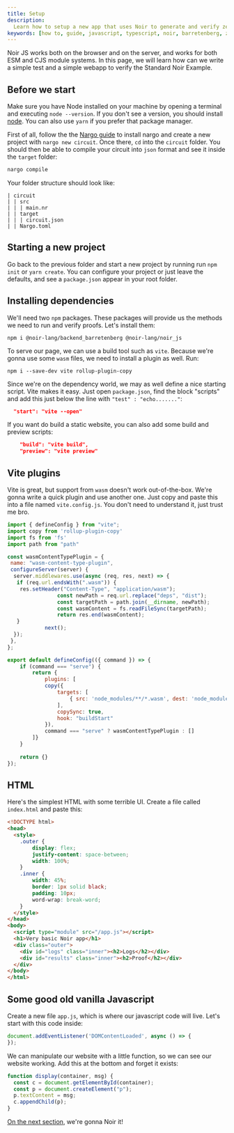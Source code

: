 ```yaml
---
title: Setup
description:
  Learn how to setup a new app that uses Noir to generate and verify zero-knowledge SNARK proofs in a typescript or javascript environment
keywords: [how to, guide, javascript, typescript, noir, barretenberg, zero-knowledge, proofs]
---
```


Noir JS works both on the browser and on the server, and works for both ESM and CJS module systems. In this page, we will learn how can we write a simple test and a simple webapp to verify the Standard Noir Example.

## Before we start

Make sure you have Node installed on your machine by opening a terminal and executing `node --version`. If you don't see a version, you should install [node](https://nodejs.org/en/download). You can also use `yarn` if you prefer that package manager.

First of all, follow the the [Nargo guide](../../getting_started/00_nargo_installation.md) to install nargo and create a new project with `nargo new circuit`. Once there, `cd` into the `circuit` folder. You should then be able to compile your circuit into `json` format and see it inside the `target` folder:

```bash
nargo compile
```

Your folder structure should look like:

```
| circuit
| | src
| | | main.nr
| | target
| | | circuit.json
| | Nargo.toml
```

## Starting a new project

Go back to the previous folder and start a new project by running run `npm init` or `yarn create`. You can configure your project or just leave the defaults, and see a `package.json` appear in your root folder.

## Installing dependencies

We'll need two `npm` packages. These packages will provide us the methods we need to run and verify proofs. Let's install them:

`npm i @noir-lang/backend_barretenberg @noir-lang/noir_js`

To serve our page, we can use a build tool such as `vite`. Because we're gonna use some `wasm` files, we need to install a plugin as well. Run:

`npm i --save-dev vite rollup-plugin-copy`

Since we're on the dependency world, we may as well define a nice starting script. Vite makes it easy. Just open `package.json`, find the block "scripts" and add this just below the line with `"test" : "echo......."`:

```json
  "start": "vite --open"
```

If you want do build a static website, you can also add some build and preview scripts:

```json
    "build": "vite build",
    "preview": "vite preview"
```

## Vite plugins

Vite is great, but support from `wasm` doesn't work out-of-the-box. We're gonna write a quick plugin and use another one. Just copy and paste this into a file named `vite.config.js`. You don't need to understand it, just trust me bro.

```js
import { defineConfig } from "vite";
import copy from 'rollup-plugin-copy'
import fs from 'fs'
import path from "path"

const wasmContentTypePlugin = {
 name: "wasm-content-type-plugin",
 configureServer(server) {
  server.middlewares.use(async (req, res, next) => {
   if (req.url.endsWith(".wasm")) {
    res.setHeader("Content-Type", "application/wasm");
                const newPath = req.url.replace("deps", "dist");
                const targetPath = path.join(__dirname, newPath);
                const wasmContent = fs.readFileSync(targetPath);
                return res.end(wasmContent);
   }
            next();
  });
 },
};

export default defineConfig(({ command }) => {
    if (command === "serve") {
        return {
            plugins: [
            copy({
                targets: [
                    { src: 'node_modules/**/*.wasm', dest: 'node_modules/.vite/dist' },
                ],
                copySync: true,
                hook: "buildStart"
            }),
            command === "serve" ? wasmContentTypePlugin : []
        ]}
    }
    
    return {}
});
```

## HTML

Here's the simplest HTML with some terrible UI. Create a file called `index.html` and paste this:

```html
<!DOCTYPE html>
<head>
  <style>
    .outer {
        display: flex;
        justify-content: space-between;
        width: 100%;
    }
    .inner {
        width: 45%; 
        border: 1px solid black; 
        padding: 10px; 
        word-wrap: break-word;
    }
  </style>
</head>
<body>
  <script type="module" src="/app.js"></script>
  <h1>Very basic Noir app</h1>
  <div class="outer">
    <div id="logs" class="inner"><h2>Logs</h2></div>
    <div id="results" class="inner"><h2>Proof</h2></div>
  </div>
</body>
</html>
```

## Some good old vanilla Javascript

Create a new file `app.js`, which is where our javascript code will live. Let's start with this code inside:

```js
document.addEventListener('DOMContentLoaded', async () => {
});
```

We can manipulate our website with a little function, so we can see our website working. Add this at the bottom and forget it exists:

```js
function display(container, msg) {
  const c = document.getElementById(container);
  const p = document.createElement("p");
  p.textContent = msg;
  c.appendChild(p);
}
```

[On the next section](./02_project.md), we're gonna Noir it!

